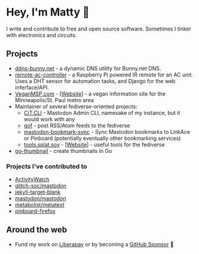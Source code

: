 # Hey, I'm Matty 👋

I write and contribute to free and open source software. Sometimes I tinker with electronics and circuits.

## Projects

* [ddns-bunny.net](https://github.com/prplecake/ddns-bunny.net) - a dynamic DNS utility for Bunny.net DNS.
* [remote-ac-controller](https://github.com/prplecake/remote-ac-controller) - a Raspberry Pi powered IR remote for an AC unit. Uses a DHT sensor for automation tasks, and Django for the web inferface/API. 
* [VeganMSP.com](https://github.com/veganmsp/veganmsp.com) - [[Website](https://veganmsp.com)] - a vegan information site for the Minneapolis/St. Paul metro area
* Maintainer of several fediverse-oriented projects:
  * [CiT.CLI](https://github.com/CompostInTraining/CiT.CLI) - Mastodon Admin CLI, namesake of my instance, but it would work with any
  * [gof](https://github.com/prplecake/gof) - post RSS/Atom feeds to the fediverse
  * [mastodon-bookmark-sync](https://github.com/prplecake/mastodon-bookmark-sync) - Sync Mastodon bookmarks to LinkAce or Pinboard (potentially eventually other bookmarking services)
  * [tools.splat.soy](https://github.com/prplecake/tools.splat.soy) - [[Website](https://tools.splat.soy)] - useful tools for the fediverse
* [go-thumbnail](https://github.com/prplecake/go-thumbnail) - create thumbnails in Go

### Projects I've contributed to

* [ActivityWatch](https://github.com/activitywatch/ActivityWatch)
* [glitch-soc/mastodon](https://github.com/glitch-soc/mastodon)
* [jekyll-target-blank](https://github.com/keithmifsud/jekyll-target-blank)
* [mastodon/mastodon](https://github.com/mastodon/mastodon)
* [metabolist/metatext](https://github.com/metabolist/metatext)
* [pinboard-firefox](https://github.com/lostsnow/pinboard-firefox)

## Around the web

* Fund my work on [Liberapay](https://liberapay.com/prplecake/) or by becoming a [GitHub Sponsor](https://github.com/sponsors/prplecake) 🥰

